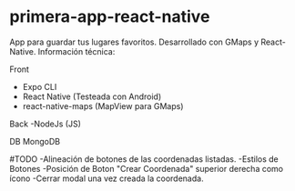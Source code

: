 # primera-app-react-native

App para guardar tus lugares favoritos. Desarrollado con GMaps y React-Native. Información técnica:

Front
- Expo CLI
- React Native (Testeada con Android)
- react-native-maps (MapView para GMaps)

Back
-NodeJs (JS)

DB
MongoDB

#TODO
-Alineación de botones de las coordenadas listadas.
-Estilos de Botones
-Posición de Boton "Crear Coordenada" superior derecha como ícono
-Cerrar modal una vez creada la coordenada.

